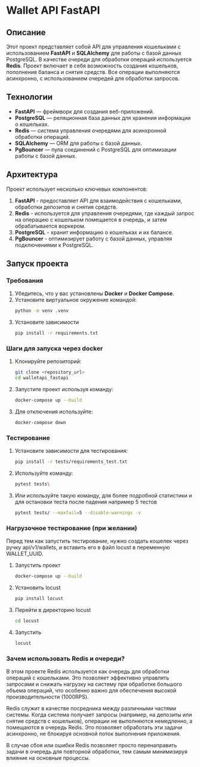 # Wallet API FastAPI

## Описание

Этот проект представляет собой API для управления кошельками с использованием **FastAPI** и **SQLAlchemy** для работы с базой данных PostgreSQL. В качестве очереди для обработки операций используется **Redis**. Проект включает в себя возможность создания кошельков, пополнения баланса и снятия средств. Все операции выполняются асинхронно, с использованием очередей для обработки запросов.

## Технологии

- **FastAPI** — фреймворк для создания веб-приложений.
- **PostgreSQL** — реляционная база данных для хранения информации о кошельках.
- **Redis** — система управления очередями для асинхронной обработки операций.
- **SQLAlchemy** — ORM для работы с базой данных.
- **PgBouncer** — пула соединений с PostgreSQL для оптимизации работы с базой данных.

## Архитектура

Проект использует несколько ключевых компонентов:

1. **FastAPI** - предоставляет API для взаимодействия с кошельками, обработки депозитов и снятия средств.
2. **Redis** - используется для управления очередями, где каждый запрос на операцию с кошельком помещается в очередь, и затем обрабатывается воркером.
3. **PostgreSQL** - хранит информацию о кошельках и их балансе.
4. **PgBouncer** - оптимизирует работу с базой данных, управляя подключениями к PostgreSQL.

## Запуск проекта

### Требования

1. Убедитесь, что у вас установлены **Docker** и **Docker Compose**.
2. Уcтановите виртуальное окружение командой:
    ```bash
   python -m venv .venv
3. Установите зависимости
    ```bash
   pip install -r requirements.txt

### Шаги для запуска через docker

1. Клонируйте репозиторий:
   ```bash
   git clone <repository_url>
   cd walletapi_fastapi
   
2. Запустите проект используя команду:
    ```bash
   docker-compose up --build

3. Для отключения используйте:
    ```bash
   docker-compose down
    ```
   
### Тестирование
1. Установите зависимости для тестирования:
    ```bash
   pip install -r tests/requirements_test.txt
    ```
2. Используйте команду: 
    ```bash
   pytest tests\
    ```
3. Или используйте такую команду, для более подробной статистики и для остановки теста после падения например 5 тестов
    ```bash
   pytest tests/ --maxfail=5 --disable-warnings -v
    ```
   
### Нагрузочное тестирование (при желании)
Перед тем как запустить тестирование, нужно создать кошелек через ручку api/v1/wallets, и вставить его в файл locust в 
переменную WALLET_UUID.
1. Запустить проект 
   ```bash
   docker-compose up --build
    ```
2. Установить locust
   ```bash
   pip install locust
    ```
   
3. Перейти в директорию locust
   ```bash
   cd locust
    ```
   
4. Запустить 
   ```bash
   locust
    ```
### Зачем использовать Redis и очереди?

В этом проекте Redis используется как очередь для обработки операций с кошельками. Это позволяет эффективно управлять запросами и снижать нагрузку на систему при обработке большого объема операций, что особенно важно для обеспечения высокой производительности (1000RPS).


Redis служит в качестве посредника между различными частями системы. Когда система получает запросы (например, на депозиты или снятие средств с кошельков), операции не выполняются немедленно, а помещаются в очередь Redis. Это позволяет обработать эти задачи асинхронно, не блокируя основной поток выполнения приложения.

 В случае сбоя или ошибки Redis позволяет просто перенаправить задачи в очередь для повторной обработки, тем самым минимизируя влияние на основные процессы.